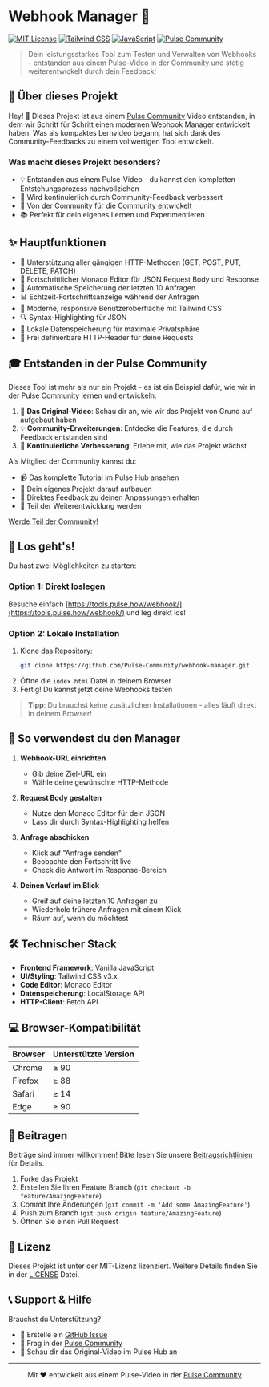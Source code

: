 # Webhook Manager 🚀

[![MIT License](https://img.shields.io/badge/License-MIT-green.svg)](https://choosealicense.com/licenses/mit/)
[![Tailwind CSS](https://img.shields.io/badge/Tailwind_CSS-38B2AC?style=flat&logo=tailwind-css&logoColor=white)](https://tailwindcss.com/)
[![JavaScript](https://img.shields.io/badge/JavaScript-F7DF1E?style=flat&logo=javascript&logoColor=black)](https://developer.mozilla.org/en-US/docs/Web/JavaScript)
[![Pulse Community](https://img.shields.io/badge/Pulse_Community-⚡-blue)](https://steinberger.academy/pulse-community)

> Dein leistungsstarkes Tool zum Testen und Verwalten von Webhooks - entstanden aus einem Pulse-Video in der Community und stetig weiterentwickelt durch dein Feedback!

## 🎯 Über dieses Projekt

Hey! 👋 Dieses Projekt ist aus einem [Pulse Community](https://steinberger.academy/pulse-community) Video entstanden, in dem wir Schritt für Schritt einen modernen Webhook Manager entwickelt haben. Was als kompaktes Lernvideo begann, hat sich dank des Community-Feedbacks zu einem vollwertigen Tool entwickelt.

### Was macht dieses Projekt besonders?
- 💡 Entstanden aus einem Pulse-Video - du kannst den kompletten Entstehungsprozess nachvollziehen
- 🔄 Wird kontinuierlich durch Community-Feedback verbessert
- 🤝 Von der Community für die Community entwickelt
- 📚 Perfekt für dein eigenes Lernen und Experimentieren

## ✨ Hauptfunktionen

- 🔄 Unterstützung aller gängigen HTTP-Methoden (GET, POST, PUT, DELETE, PATCH)
- 📝 Fortschrittlicher Monaco Editor für JSON Request Body und Response
- 💾 Automatische Speicherung der letzten 10 Anfragen
- 📊 Echtzeit-Fortschrittsanzeige während der Anfragen
- 🎨 Moderne, responsive Benutzeroberfläche mit Tailwind CSS
- 🔍 Syntax-Highlighting für JSON
- 🔐 Lokale Datenspeicherung für maximale Privatsphäre
- 🔑 Frei definierbare HTTP-Header für deine Requests

## 🎓 Entstanden in der Pulse Community

Dieses Tool ist mehr als nur ein Projekt - es ist ein Beispiel dafür, wie wir in der Pulse Community lernen und entwickeln:

1. 🎥 **Das Original-Video**: Schau dir an, wie wir das Projekt von Grund auf aufgebaut haben
2. 💡 **Community-Erweiterungen**: Entdecke die Features, die durch Feedback entstanden sind
3. 🔄 **Kontinuierliche Verbesserung**: Erlebe mit, wie das Projekt wächst

Als Mitglied der Community kannst du:
- 📹 Das komplette Tutorial im Pulse Hub ansehen
- 🤖 Dein eigenes Projekt darauf aufbauen
- 👥 Direktes Feedback zu deinen Anpassungen erhalten
- 💼 Teil der Weiterentwicklung werden

[Werde Teil der Community!](https://steinberger.academy/pulse-community)

## 🚀 Los geht's!

Du hast zwei Möglichkeiten zu starten:

### Option 1: Direkt loslegen
Besuche einfach [https://tools.pulse.how/webhook/](https://tools.pulse.how/webhook/) und leg direkt los!

### Option 2: Lokale Installation
1. Klone das Repository:
   ```bash
   git clone https://github.com/Pulse-Community/webhook-manager.git
   ```
2. Öffne die `index.html` Datei in deinem Browser
3. Fertig! Du kannst jetzt deine Webhooks testen

> **Tipp**: Du brauchst keine zusätzlichen Installationen - alles läuft direkt in deinem Browser!

## 📖 So verwendest du den Manager

1. **Webhook-URL einrichten**
   - Gib deine Ziel-URL ein
   - Wähle deine gewünschte HTTP-Methode

2. **Request Body gestalten**
   - Nutze den Monaco Editor für dein JSON
   - Lass dir durch Syntax-Highlighting helfen

3. **Anfrage abschicken**
   - Klick auf "Anfrage senden"
   - Beobachte den Fortschritt live
   - Check die Antwort im Response-Bereich

4. **Deinen Verlauf im Blick**
   - Greif auf deine letzten 10 Anfragen zu
   - Wiederhole frühere Anfragen mit einem Klick
   - Räum auf, wenn du möchtest

## 🛠️ Technischer Stack

- **Frontend Framework**: Vanilla JavaScript
- **UI/Styling**: Tailwind CSS v3.x
- **Code Editor**: Monaco Editor
- **Datenspeicherung**: LocalStorage API
- **HTTP-Client**: Fetch API

## 💻 Browser-Kompatibilität

| Browser | Unterstützte Version |
|---------|---------------------|
| Chrome  | ≥ 90               |
| Firefox | ≥ 88               |
| Safari  | ≥ 14               |
| Edge    | ≥ 90               |

## 🤝 Beitragen

Beiträge sind immer willkommen! Bitte lesen Sie unsere [Beitragsrichtlinien](CONTRIBUTING.md) für Details.

1. Forke das Projekt
2. Erstellen Sie Ihren Feature Branch (`git checkout -b feature/AmazingFeature`)
3. Commit Ihre Änderungen (`git commit -m 'Add some AmazingFeature'`)
4. Push zum Branch (`git push origin feature/AmazingFeature`)
5. Öffnen Sie einen Pull Request

## 📄 Lizenz

Dieses Projekt ist unter der MIT-Lizenz lizenziert. Weitere Details finden Sie in der [LICENSE](LICENSE) Datei.

## 📞 Support & Hilfe

Brauchst du Unterstützung?

- 📧 Erstelle ein [GitHub Issue](https://github.com/Pulse-Community/webhook-manager/issues)
- 💬 Frag in der [Pulse Community](https://steinberger.academy/pulse-community)
- 🎥 Schau dir das Original-Video im Pulse Hub an

---

<p align="center">Mit ❤️ entwickelt aus einem Pulse-Video in der <a href="https://steinberger.academy/pulse-community">Pulse Community</a></p> 